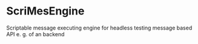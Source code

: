 # ScriMesEngine
Scriptable message executing engine for headless testing message based API e. g. of an backend

